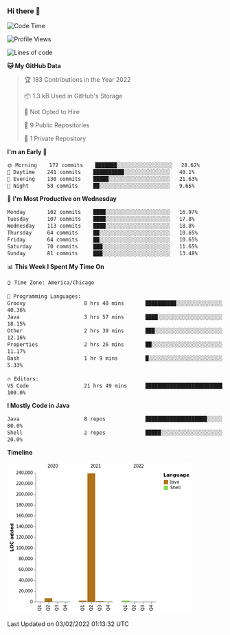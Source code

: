 ### Hi there 👋


<!--START_SECTION:waka-->
![Code Time](http://img.shields.io/badge/Code%20Time-2%2C028%20hrs%2040%20mins-blue)

![Profile Views](http://img.shields.io/badge/Profile%20Views-0-blue)

![Lines of code](https://img.shields.io/badge/From%20Hello%20World%20I%27ve%20Written-251%20Thousand%20lines%20of%20code-blue)

**🐱 My GitHub Data** 

> 🏆 183 Contributions in the Year 2022
 > 
> 📦 1.3 kB Used in GitHub's Storage 
 > 
> 🚫 Not Opted to Hire
 > 
> 📜 9 Public Repositories 
 > 
> 🔑 1 Private Repository 
 > 
**I'm an Early 🐤** 

```text
🌞 Morning    172 commits    ███████░░░░░░░░░░░░░░░░░░   28.62% 
🌆 Daytime    241 commits    ██████████░░░░░░░░░░░░░░░   40.1% 
🌃 Evening    130 commits    █████░░░░░░░░░░░░░░░░░░░░   21.63% 
🌙 Night      58 commits     ██░░░░░░░░░░░░░░░░░░░░░░░   9.65%

```
📅 **I'm Most Productive on Wednesday** 

```text
Monday       102 commits    ████░░░░░░░░░░░░░░░░░░░░░   16.97% 
Tuesday      107 commits    ████░░░░░░░░░░░░░░░░░░░░░   17.8% 
Wednesday    113 commits    ████░░░░░░░░░░░░░░░░░░░░░   18.8% 
Thursday     64 commits     ██░░░░░░░░░░░░░░░░░░░░░░░   10.65% 
Friday       64 commits     ██░░░░░░░░░░░░░░░░░░░░░░░   10.65% 
Saturday     70 commits     ███░░░░░░░░░░░░░░░░░░░░░░   11.65% 
Sunday       81 commits     ███░░░░░░░░░░░░░░░░░░░░░░   13.48%

```


📊 **This Week I Spent My Time On** 

```text
⌚︎ Time Zone: America/Chicago

💬 Programming Languages: 
Groovy                   8 hrs 48 mins       ██████████░░░░░░░░░░░░░░░   40.36% 
Java                     3 hrs 57 mins       ████░░░░░░░░░░░░░░░░░░░░░   18.15% 
Other                    2 hrs 39 mins       ███░░░░░░░░░░░░░░░░░░░░░░   12.16% 
Properties               2 hrs 26 mins       ██░░░░░░░░░░░░░░░░░░░░░░░   11.17% 
Bash                     1 hr 9 mins         █░░░░░░░░░░░░░░░░░░░░░░░░   5.33%

🔥 Editors: 
VS Code                  21 hrs 49 mins      █████████████████████████   100.0%

```

**I Mostly Code in Java** 

```text
Java                     8 repos             ████████████████████░░░░░   80.0% 
Shell                    2 repos             █████░░░░░░░░░░░░░░░░░░░░   20.0%

```


**Timeline**

![Chart not found](https://raw.githubusercontent.com/powercasgamer/powercasgamer/master/charts/bar_graph.png) 


 Last Updated on 03/02/2022 01:13:32 UTC
<!--END_SECTION:waka-->
